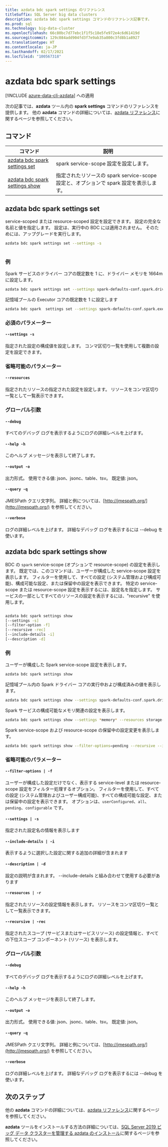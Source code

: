 ```yaml
---
title: azdata bdc spark settings のリファレンス
titleSuffix: SQL Server big data clusters
description: azdata bdc spark settings コマンドのリファレンス記事です。
ms.prod: sql
ms.technology: big-data-cluster
ms.openlocfilehash: 66c80bc7d77ebc1f1f5c18e5fe972e4c6d61419d
ms.sourcegitcommit: 129c084add904fd3f7e9ab35a800c3fd8b1a8927
ms.translationtype: HT
ms.contentlocale: ja-JP
ms.lasthandoff: 02/17/2021
ms.locfileid: "100567318"
---
```

# <a name="azdata-bdc-spark-settings"></a>azdata bdc spark settings

[!INCLUDE [azure-data-cli-azdata](../../includes/azure-data-cli-azdata.md)] への適用

次の記事では、**azdata** ツール内の **spark settings** コマンドのリファレンスを提供します。 他の **azdata** コマンドの詳細については、[azdata リファレンス](reference-azdata.md)に関するページを参照してください。

## <a name="commands"></a>コマンド
|コマンド|説明|
| --- | --- |
[azdata bdc spark settings set](#azdata-bdc-spark-settings-set) | spark service-scope 設定を設定します。
[azdata bdc spark settings show](#azdata-bdc-spark-settings-show) | 指定されたリソースの spark service-scope 設定と、オプションで spark 設定を表示します。

## <a name="azdata-bdc-spark-settings-set"></a>azdata bdc spark settings set
service-scoped または resource-scoped 設定を設定できます。 設定の完全な名前と値を指定します。 設定は、実行中の BDC には適用されません。 そのためには、アップグレードを実行します。
```bash
azdata bdc spark settings set --settings -s 
                        
```
### <a name="examples"></a>例
Spark サービスのドライバー コアの既定数を 1 に、ドライバー メモリを 1664m に設定します。 
```bash 
azdata bdc spark settings set --settings spark-defaults-conf.spark.driver.cores=1,spark-defaults-conf.spark.driver.memory=1664m 
``` 
記憶域プールの Executor コアの既定数を 1 に設定します 
```bash 
azdata bdc spark  settings set --settings spark-defaults-conf.spark.executor.cores=1 –resources storage-0 
``` 

### <a name="required-parameters"></a>必須のパラメーター
#### `--settings -s`
指定された設定の構成値を設定します。 コンマ区切り一覧を使用して複数の設定を設定できます。
### <a name="optional-parameters"></a>省略可能のパラメーター 
#### `--resources` 
指定されたリソースの指定された設定を設定します。 リソースをコンマ区切り一覧として一覧表示できます。 

### <a name="global-arguments"></a>グローバル引数
#### `--debug`
すべてのデバッグ ログを表示するようにログの詳細レベルを上げます。
#### `--help -h`
このヘルプ メッセージを表示して終了します。
#### `--output -o`
出力形式。  使用できる値: json、jsonc、table、tsv。  既定値: json。
#### `--query -q`
JMESPath クエリ文字列。 詳細と例については、[http://jmespath.org/](http://jmespath.org/) を参照してください。
#### `--verbose`
ログの詳細レベルを上げます。 詳細なデバッグ ログを表示するには --debug を使います。

## <a name="azdata-bdc-spark-settings-show"></a>azdata bdc spark settings show
BDC の `spark` service-scope (オプションで resource-scope) の設定を表示します。 既定では、このコマンドは、ユーザーが構成した service-scope 設定を表示します。 フィルターを使用して、すべての設定 (システム管理および構成可能)、構成可能な設定、または保留中の設定を表示できます。 特定の service-scope または resource-scope 設定を表示するには、設定名を指定します。 サービスの一部としてすべてのリソースの設定を表示するには、"recursive" を使用します。 
```bash

azdata bdc spark settings show 
[--settings -s]
[--filter-option -f]  
[--recursive -rec]
[--include-details -i]  
[--description -d]
```
### <a name="examples"></a>例
ユーザーが構成した Spark service-scope 設定を表示します。
```bash
azdata bdc spark settings show
```
記憶域プール内の Spark ドライバー コアの実行中および構成済みの値を表示します。 
```bash
azdata bdc spark settings show --settings spark-defaults-conf.spark.driver.cores --resources storage-0 --include-details
```
Spark サービスの構成可能なメモリ関連の設定を表示します。
```bash
azdata bdc spark settings show --settings *memory* --resources storage-0 
```
Spark service-scope および resource-scope の保留中の設定変更を表示します。
```bash
azdata bdc spark settings show --filter-options=pending --recursive --include-details
```
### <a name="optional-parameters"></a>省略可能のパラメーター 
#### `--filter-options | -f` 
ユーザーが構成した設定だけでなく、表示する service-level または resource-scope 設定をフィルター処理するオプション。 フィルターを使用して、すべての設定 (システム管理およびユーザー構成可能)、すべての構成可能な設定、または保留中の設定を表示できます。 オプションは、`userConfigured`、`all`、`pending`、`configurable` です。
#### `--settings | -s` 
指定された設定名の情報を表示します 
#### `--include-details | -i` 
表示するように選択した設定に関する追加の詳細が含まれます 
#### `--description | -d` 
設定の説明が含まれます。 --include-details と組み合わせて使用する必要があります 
#### `--resources | -r` 
指定されたリソースの設定情報を表示します。 リソースをコンマ区切り一覧として一覧表示できます。 
#### `--recursive | -rec` 
指定されたスコープ (サービスまたはサービスリソース) の設定情報と、すべての下位スコープ コンポーネント (リソース) を表示します。 

### <a name="global-arguments"></a>グローバル引数
#### `--debug`
すべてのデバッグ ログを表示するようにログの詳細レベルを上げます。
#### `--help -h`
このヘルプ メッセージを表示して終了します。
#### `--output -o`
出力形式。  使用できる値: json、jsonc、table、tsv。  既定値: json。
#### `--query -q`
JMESPath クエリ文字列。 詳細と例については、[http://jmespath.org/](http://jmespath.org/) を参照してください。
#### `--verbose`
ログの詳細レベルを上げます。 詳細なデバッグ ログを表示するには --debug を使います。

## <a name="next-steps"></a>次のステップ

他の **azdata** コマンドの詳細については、[azdata リファレンス](reference-azdata.md)に関するページを参照してください。 

**azdata** ツールをインストールする方法の詳細については、[SQL Server 2019 ビッグ データ クラスターを管理する azdata のインストール](../install/deploy-install-azdata.md)に関するページを参照してください。

